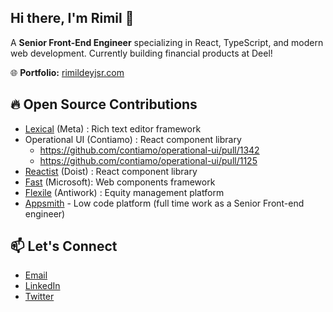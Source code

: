 ## Hi there, I'm Rimil 👋

A **Senior Front-End Engineer** specializing in React, TypeScript, and modern web development. Currently building financial products at Deel!


🌐 **Portfolio:** [rimildeyjsr.com](https://rimildeyjsr.com)



## 🔥 Open Source Contributions

- [Lexical](https://github.com/facebook/lexical/pull/1873) (Meta) : Rich text editor framework
- Operational UI (Contiamo) : React component library 
    - https://github.com/contiamo/operational-ui/pull/1342
    - https://github.com/contiamo/operational-ui/pull/1125 
- [Reactist]( https://github.com/Doist/reactist/pull/268 ) (Doist) : React component library 
- [Fast]( https://github.com/microsoft/fast/pull/3730 ) (Microsoft): Web components framework
- [Flexile](https://github.com/antiwork/flexile/pull/119) (Antiwork) : Equity management platform
- [Appsmith](https://github.com/appsmithorg/appsmith/pulls?q=is%3Apr+author%3Arimildeyjsr+is%3Aclosed) - Low code platform (full time work as a Senior Front-end engineer)


## 📫 Let's Connect
- [Email](rimildeyjsr@gmail.com)
- [LinkedIn](https://www.linkedin.com/in/rimildeyjsr/) 
- [Twitter](http://x.com/rimildeyjsr)

